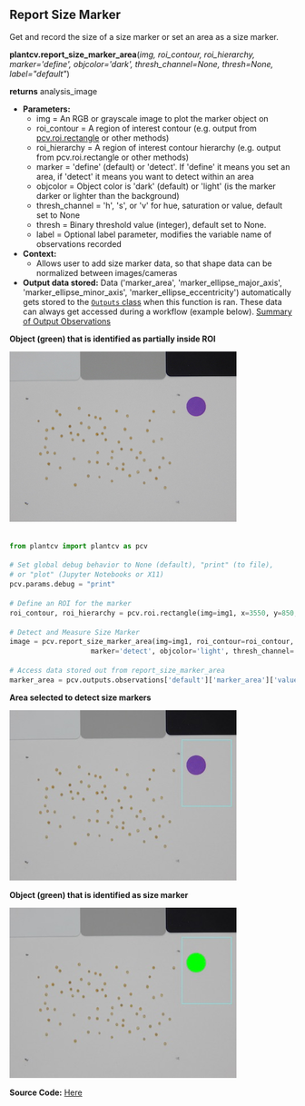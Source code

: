 ## Report Size Marker

Get and record the size of a size marker or set an area as a size marker.

**plantcv.report_size_marker_area**(*img, roi_contour, roi_hierarchy, marker='define', objcolor='dark', thresh_channel=None,
                            thresh=None, label="default"*)

**returns** analysis_image

- **Parameters:**
    - img             = An RGB or grayscale image to plot the marker object on
    - roi_contour     = A region of interest contour (e.g. output from [pcv.roi.rectangle](roi_rectangle.md) or other methods)
    - roi_hierarchy   = A region of interest contour hierarchy (e.g. output from pcv.roi.rectangle or other methods)
    - marker          = 'define' (default) or 'detect'. If 'define' it means you set an area, if 'detect' it means you want to
                         detect within an area
    - objcolor        = Object color is 'dark' (default) or 'light' (is the marker darker or lighter than the background)
    - thresh_channel  = 'h', 's', or 'v' for hue, saturation or value, default set to None
    - thresh          = Binary threshold value (integer), default set to None.
    - label           =  Optional label parameter, modifies the variable name of observations recorded
- **Context:**
    - Allows user to add size marker data, so that shape data can be normalized between images/cameras
- **Output data stored:** Data ('marker_area', 'marker_ellipse_major_axis', 'marker_ellipse_minor_axis', 'marker_ellipse_eccentricity') 
    automatically gets stored to the 
    [`Outputs` class](outputs.md) when this function is ran. 
    These data can always get accessed during a workflow (example below). [Summary of Output Observations](output_measurements.md#summary-of-output-observations)

**Object (green) that is identified as partially inside ROI**

![Screenshot](img/documentation_images/report_size_marker/seed-image.jpg)


```python

from plantcv import plantcv as pcv

# Set global debug behavior to None (default), "print" (to file), 
# or "plot" (Jupyter Notebooks or X11)
pcv.params.debug = "print"

# Define an ROI for the marker
roi_contour, roi_hierarchy = pcv.roi.rectangle(img=img1, x=3550, y=850, h=500, w=500)

# Detect and Measure Size Marker
image = pcv.report_size_marker_area(img=img1, roi_contour=roi_contour, roi_hierarchy=roi_hierarchy, 
                    marker='detect', objcolor='light', thresh_channel='s', thresh=120, label="default")

# Access data stored out from report_size_marker_area
marker_area = pcv.outputs.observations['default']['marker_area']['value']

```

**Area selected to detect size markers**

![Screenshot](img/documentation_images/report_size_marker/15_marker_roi.jpg)

**Object (green) that is identified as size marker**

![Screenshot](img/documentation_images/report_size_marker/21_marker_shape.jpg)

**Source Code:** [Here](https://github.com/danforthcenter/plantcv/blob/master/plantcv/plantcv/report_size_marker_area.py)
